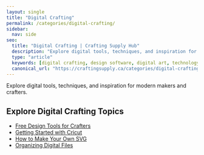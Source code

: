 ```yaml
---
layout: single
title: "Digital Crafting"
permalink: /categories/digital-crafting/
sidebar:
  nav: side
seo:
  title: "Digital Crafting | Crafting Supply Hub"
  description: "Explore digital tools, techniques, and inspiration for modern makers."
  type: "article"
  keywords: [digital crafting, design software, digital art, technology]
  canonical_url: "https://craftingsupply.ca/categories/digital-crafting/"
---
```

Explore digital tools, techniques, and inspiration for modern makers and crafters.

## Explore Digital Crafting Topics

- [Free Design Tools for Crafters](/digital-crafting/free-design-tools-for-crafters/)
- [Getting Started with Cricut](/digital-crafting/getting-started-with-cricut/)
- [How to Make Your Own SVG](/digital-crafting/how-to-make-your-own-svg/)
- [Organizing Digital Files](/digital-crafting/organizing-digital-files/)
